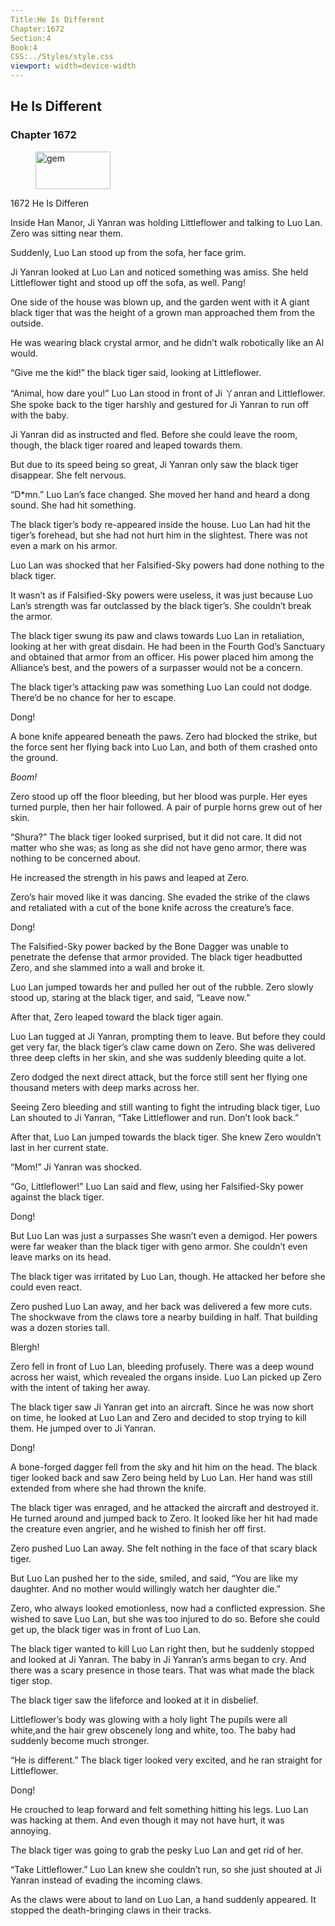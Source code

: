 ```yaml
---
Title:He Is Different 
Chapter:1672 
Section:4 
Book:4 
CSS:../Styles/style.css 
viewport: width=device-width
---
```

  
## He Is Different
### Chapter 1672
  
<figure>
	<img src="../Images/gem.gif" alt="gem" id="gem" width="120" height="60" />
</figure>
  

  
1672 He Is Differen

Inside Han Manor, Ji Yanran was holding Littleflower and talking to Luo Lan. Zero was sitting near them.

Suddenly, Luo Lan stood up from the sofa, her face grim.

Ji Yanran looked at Luo Lan and noticed something was amiss. She held Littleflower tight and stood up off the sofa, as well. Pang!

One side of the house was blown up, and the garden went with it A giant black tiger that was the height of a grown man approached them from the outside.

He was wearing black crystal armor, and he didn’t walk robotically like an Al would.

“Give me the kid!” the black tiger said, looking at Littleflower.

“Animal, how dare you!” Luo Lan stood in front of Ji 丫anran and Littleflower. She spoke back to the tiger harshly and gestured for Ji Yanran to run off with the baby.

Ji Yanran did as instructed and fled. Before she could leave the room, though, the black tiger roared and leaped towards them.

But due to its speed being so great, Ji Yanran only saw the black tiger disappear. She felt nervous.

“D*mn.” Luo Lan’s face changed. She moved her hand and heard a dong sound. She had hit something.

The black tiger’s body re-appeared inside the house. Luo Lan had hit the tiger’s forehead, but she had not hurt him in the slightest. There was not even a mark on his armor.

Luo Lan was shocked that her Falsified-Sky powers had done nothing to the black tiger.

It wasn’t as if Falsified-Sky powers were useless, it was just because Luo Lan’s strength was far outclassed by the black tiger’s. She couldn’t break the armor.

The black tiger swung its paw and claws towards Luo Lan in retaliation, looking at her with great disdain. He had been in the Fourth God’s Sanctuary and obtained that armor from an officer. His power placed him among the Alliance’s best, and the powers of a surpasser would not be a concern.

The black tiger’s attacking paw was something Luo Lan could not dodge. There’d be no chance for her to escape.

Dong!

A bone knife appeared beneath the paws. Zero had blocked the strike, but the force sent her flying back into Luo Lan, and both of them crashed onto the ground.

*Boom!*

Zero stood up off the floor bleeding, but her blood was purple. Her eyes turned purple, then her hair followed. A pair of purple horns grew out of her skin.

“Shura?” The black tiger looked surprised, but it did not care. It did not matter who she was; as long as she did not have geno armor, there was nothing to be concerned about.

He increased the strength in his paws and leaped at Zero.

Zero’s hair moved like it was dancing. She evaded the strike of the claws and retaliated with a cut of the bone knife across the creature’s face.

Dong!

The Falsified-Sky power backed by the Bone Dagger was unable to penetrate the defense that armor provided. The black tiger headbutted Zero, and she slammed into a wall and broke it.

Luo Lan jumped towards her and pulled her out of the rubble. Zero slowly stood up, staring at the black tiger, and said, “Leave now.”

After that, Zero leaped toward the black tiger again.

Luo Lan tugged at Ji Yanran, prompting them to leave. But before they could get very far, the black tiger’s claw came down on Zero. She was delivered three deep clefts in her skin, and she was suddenly bleeding quite a lot.

Zero dodged the next direct attack, but the force still sent her flying one thousand meters with deep marks across her.

Seeing Zero bleeding and still wanting to fight the intruding black tiger, Luo Lan shouted to Ji Yanran, “Take Littleflower and run. Don’t look back.”

After that, Luo Lan jumped towards the black tiger. She knew Zero wouldn’t last in her current state.

“Mom!” Ji Yanran was shocked.

“Go, Littleflower!” Luo Lan said and flew, using her Falsified-Sky power against the black tiger.

Dong!

But Luo Lan was just a surpasses She wasn’t even a demigod. Her powers were far weaker than the black tiger with geno armor. She couldn’t even leave marks on its head.

The black tiger was irritated by Luo Lan, though. He attacked her before she could even react.

Zero pushed Luo Lan away, and her back was delivered a few more cuts. The shockwave from the claws tore a nearby building in half. That building was a dozen stories tall.

Blergh!

Zero fell in front of Luo Lan, bleeding profusely. There was a deep wound across her waist, which revealed the organs inside. Luo Lan picked up Zero with the intent of taking her away.

The black tiger saw Ji Yanran get into an aircraft. Since he was now short on time, he looked at Luo Lan and Zero and decided to stop trying to kill them. He jumped over to Ji Yanran.

Dong!

A bone-forged dagger fell from the sky and hit him on the head. The black tiger looked back and saw Zero being held by Luo Lan. Her hand was still extended from where she had thrown the knife.

The black tiger was enraged, and he attacked the aircraft and destroyed it. He turned around and jumped back to Zero. It looked like her hit had made the creature even angrier, and he wished to finish her off first.

Zero pushed Luo Lan away. She felt nothing in the face of that scary black tiger.

But Luo Lan pushed her to the side, smiled, and said, “You are like my daughter. And no mother would willingly watch her daughter die.”

Zero, who always looked emotionless, now had a conflicted expression. She wished to save Luo Lan, but she was too injured to do so. Before she could get up, the black tiger was in front of Luo Lan.

The black tiger wanted to kill Luo Lan right then, but he suddenly stopped and looked at Ji Yanran. The baby in Ji Yanran’s arms began to cry. And there was a scary presence in those tears. That was what made the black tiger stop.

The black tiger saw the lifeforce and looked at it in disbelief.

Littleflower’s body was glowing with a holy light The pupils were all white,and the hair grew obscenely long and white, too. The baby had suddenly become much stronger.

“He is different.” The black tiger looked very excited, and he ran straight for Littleflower.

Dong!

He crouched to leap forward and felt something hitting his legs. Luo Lan was hacking at them. And even though it may not have hurt, it was annoying.

The black tiger was going to grab the pesky Luo Lan and get rid of her.

“Take Littleflower.” Luo Lan knew she couldn’t run, so she just shouted at Ji Yanran instead of evading the incoming claws.

As the claws were about to land on Luo Lan, a hand suddenly appeared. It stopped the death-bringing claws in their tracks.
